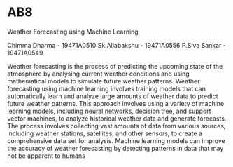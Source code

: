 # AB8
Weather Forecasting using Machine Learning 

Chimma Dharma - 19471A0510
Sk.Allabakshu - 19471A0556
P.Siva Sankar - 19471A0549


Weather forecasting is the process of predicting 
the upcoming state of the atmosphere by analysing current 
weather conditions and using mathematical models to 
simulate future weather patterns. Weather forecasting using 
machine learning involves training models that can 
automatically learn and analyze large amounts of weather 
data to predict future weather patterns. This approach 
involves using a variety of machine learning models, 
including neural networks, decision tree, and support vector 
machines, to analyze historical weather data and generate 
forecasts. The process involves collecting vast amounts of 
data from various sources, including weather stations, 
satellites, and other sensors, to create a comprehensive data 
set for analysis.  Machine learning models can improve the 
accuracy of weather forecasting by detecting patterns in data 
that may not be apparent to humans

